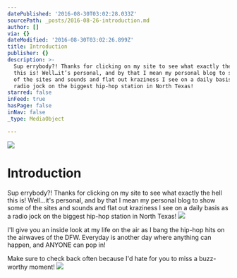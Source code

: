 ```yaml
---
datePublished: '2016-08-30T03:02:28.033Z'
sourcePath: _posts/2016-08-26-introduction.md
author: []
via: {}
dateModified: '2016-08-30T03:02:26.899Z'
title: Introduction
publisher: {}
description: >-
  Sup errybody?! Thanks for clicking on my site to see what exactly the hell
  this is! Well…it’s personal, and by that I mean my personal blog to show some
  of the sites and sounds and flat out kraziness I see on a daily basis as a
  radio jock on the biggest hip-hop station in North Texas!
starred: false
inFeed: true
hasPage: false
inNav: false
_type: MediaObject

---
```

![](https://the-grid-user-content.s3-us-west-2.amazonaws.com/bf4c9c3e-4b4f-4587-bb10-bb1e8938aeef.jpg)

# Introduction

Sup errybody?! Thanks for clicking on my site to see what exactly the hell this is! Well...it's personal, and by that I mean my personal blog to show some of the sites and sounds and flat out kraziness I see on a daily basis as a radio jock on the biggest hip-hop station in North Texas!
![](https://s3-us-west-2.amazonaws.com/the-grid-img/p/5b2573a4bd3e74a4ee802b55c93b2bfab48107ca.png)

I'll give you an inside look at my life on the air as I bang the hip-hop hits on the airwaves of the DFW. Everyday is another day where anything can happen, and ANYONE can pop in!

Make sure to check back often because I'd hate for you to miss a buzz-worthy moment!
![](https://the-grid-user-content.s3-us-west-2.amazonaws.com/4e3cfab1-d954-42eb-8148-5316662b7474.png)